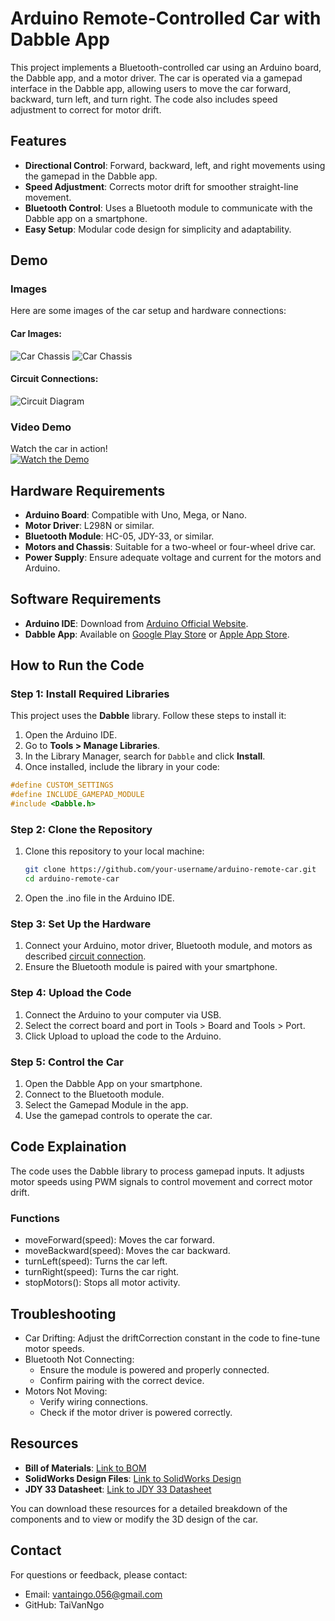 # Arduino Remote-Controlled Car with Dabble App

This project implements a Bluetooth-controlled car using an Arduino board, the Dabble app, and a motor driver. The car is operated via a gamepad interface in the Dabble app, allowing users to move the car forward, backward, turn left, and turn right. The code also includes speed adjustment to correct for motor drift.

## Features

- **Directional Control**: Forward, backward, left, and right movements using the gamepad in the Dabble app.
- **Speed Adjustment**: Corrects motor drift for smoother straight-line movement.
- **Bluetooth Control**: Uses a Bluetooth module to communicate with the Dabble app on a smartphone.
- **Easy Setup**: Modular code design for simplicity and adaptability.

## Demo

### Images

Here are some images of the car setup and hardware connections:

#### Car Images:

![Car Chassis](images/car1.jpeg)
![Car Chassis](images/car2.jpeg)

#### Circuit Connections:

![Circuit Diagram](images/connection_diagram.png)

### Video Demo

Watch the car in action!  
[![Watch the Demo](https://img.youtube.com/vi/your_video_id/0.jpg)](https://www.youtube.com/watch?v=your_video_id)

## Hardware Requirements

- **Arduino Board**: Compatible with Uno, Mega, or Nano.
- **Motor Driver**: L298N or similar.
- **Bluetooth Module**: HC-05, JDY-33, or similar.
- **Motors and Chassis**: Suitable for a two-wheel or four-wheel drive car.
- **Power Supply**: Ensure adequate voltage and current for the motors and Arduino.

## Software Requirements

- **Arduino IDE**: Download from [Arduino Official Website](https://www.arduino.cc/en/software).
- **Dabble App**: Available on [Google Play Store](https://play.google.com) or [Apple App Store](https://apps.apple.com).

## How to Run the Code

### Step 1: Install Required Libraries

This project uses the **Dabble** library. Follow these steps to install it:

1. Open the Arduino IDE.
2. Go to **Tools > Manage Libraries**.
3. In the Library Manager, search for `Dabble` and click **Install**.
4. Once installed, include the library in your code:

```cpp
#define CUSTOM_SETTINGS
#define INCLUDE_GAMEPAD_MODULE
#include <Dabble.h>
```

### Step 2: Clone the Repository

1. Clone this repository to your local machine:
   ```bash
   git clone https://github.com/your-username/arduino-remote-car.git
   cd arduino-remote-car
   ```
2. Open the .ino file in the Arduino IDE.

### Step 3: Set Up the Hardware

1. Connect your Arduino, motor driver, Bluetooth module, and motors as described [circuit connection](#circuit-connections).
2. Ensure the Bluetooth module is paired with your smartphone.

### Step 4: Upload the Code

1. Connect the Arduino to your computer via USB.
2. Select the correct board and port in Tools > Board and Tools > Port.
3. Click Upload to upload the code to the Arduino.

### Step 5: Control the Car

1. Open the Dabble App on your smartphone.
2. Connect to the Bluetooth module.
3. Select the Gamepad Module in the app.
4. Use the gamepad controls to operate the car.

## Code Explaination

The code uses the Dabble library to process gamepad inputs. It adjusts motor speeds using PWM signals to control movement and correct motor drift.

### Functions

- moveForward(speed): Moves the car forward.
- moveBackward(speed): Moves the car backward.
- turnLeft(speed): Turns the car left.
- turnRight(speed): Turns the car right.
- stopMotors(): Stops all motor activity.

## Troubleshooting

- Car Drifting: Adjust the driftCorrection constant in the code to fine-tune motor speeds.
- Bluetooth Not Connecting:
  - Ensure the module is powered and properly connected.
  - Confirm pairing with the correct device.
- Motors Not Moving:
  - Verify wiring connections.
  - Check if the motor driver is powered correctly.

## Resources

- **Bill of Materials**: [Link to BOM](https://drive.google.com/file/d/1NeTtn4kqzaLyDF8HMCqOOqshHmaYlbvh/view?usp=sharing)
- **SolidWorks Design Files**: [Link to SolidWorks Design](https://drive.google.com/drive/folders/1Dy4kwb2qB5z0aydT4QYK-SnNjvvETE-3?usp=sharing)
- **JDY 33 Datasheet**: [Link to JDY 33 Datasheet](https://drive.google.com/file/d/1JgxIsueg0vUJ0WwzK68iugCK8F0ch4ij/view?usp=sharing)

You can download these resources for a detailed breakdown of the components and to view or modify the 3D design of the car.

## Contact

For questions or feedback, please contact:

- Email: vantaingo.056@gmail.com
- GitHub: TaiVanNgo
